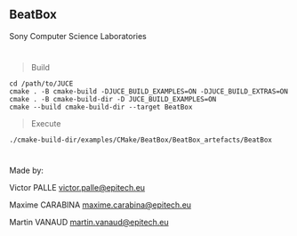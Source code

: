 ## BeatBox
Sony Computer Science Laboratories

#

> Build
```
cd /path/to/JUCE
cmake . -B cmake-build -DJUCE_BUILD_EXAMPLES=ON -DJUCE_BUILD_EXTRAS=ON
cmake . -B cmake-build-dir -D JUCE_BUILD_EXAMPLES=ON
cmake --build cmake-build-dir --target BeatBox
```

> Execute
```
./cmake-build-dir/examples/CMake/BeatBox/BeatBox_artefacts/BeatBox
```


#
Made by:

Victor PALLE <victor.palle@epitech.eu>

Maxime CARABINA <maxime.carabina@epitech.eu>

Martin VANAUD <martin.vanaud@epitech.eu>

